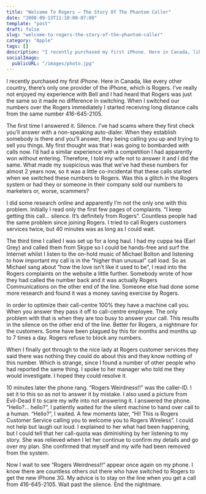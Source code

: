 ```yaml
---
title: "Welcome To Rogers – The Story Of The Phantom Caller"
date: "2008-09-13T11:18:00-07:00"
template: "post"
draft: false
slug: "welcome-to-rogers-the-story-of-the-phantom-caller"
category: "Apple"
tags: []
description: "I recently purchased my first iPhone. Here in Canada, like every other country, there's only one provider of the iPhone, which is Rogers. I've really not"
socialImage:
  publicURL: "/images/photo.jpg"
---
```

I recently purchased my first iPhone. Here in Canada, like every other country, there’s only one provider of the iPhone, which is Rogers. I’ve really not enjoyed my experience with Bell and I had heard that Rogers was just the same so it made no difference in switching. When I switched our numbers over the Rogers immediately I started receiving long distance calls from the same number 416-645-2105.

The first time I answered it. Silence. I’ve had scams where they first check you’ll answer with a non-speaking auto-dialer. When they establish somebody is there and you’ll answer, they being calling you up and trying to sell you things. My first thought was that I was going to bombarded with calls now. I’d had a similar experience with a competition I had apparently won without entering. Therefore, I told my wife not to answer it and I did the same. What made my suspicious was that we’ve had these numbers for almost 2 years now, so it was a little co-incidental that these calls started when we switched these numbers to Rogers. Was this a glitch in the Rogers system or had they or someone in their company sold our numbers to marketers or, worse, scammers?

<a href="https://1.bp.blogspot.com/_PQOgjfAsIN4/SMwSnENWZnI/AAAAAAAAAHM/_Ue4Asre1Yk/s1600-h/rogers_weirdness.png" onblur="try {parent.deselectBloggerImageGracefully();} catch(e) {}">

<img alt="" border="0" id="BLOGGER_PHOTO_ID_5245588128333719154" src="https://1.bp.blogspot.com/_PQOgjfAsIN4/SMwSnENWZnI/AAAAAAAAAHM/_Ue4Asre1Yk/s400/rogers_weirdness.png" style="float:right; margin:0 0 10px 10px;cursor:pointer; cursor:hand;"/>

</a>I did some research online and apparently I’m not the only one with this problem. Initially I read only the first few pages of complaints. “I keep getting this call… silence. It’s definitely from Rogers”. Countless people had the same problem since joining Rogers. I tried to call Rogers customers services twice, but 40 minutes was as long as I could wait.

The third time I called I was set up for a long haul. I had my cuppa tea (Earl Grey) and called them from Skype so I could be hands-free and surf the Internet whilst I listen to the on-hold music of Michael Bolton and listening to how important my call is in the “higher than unusual” call load. So as Michael sang about “how the love isn’t like it used to be”, I read into the Rogers complaints on the website a little further. Somebody wrote of how they had called the number back and it was actually Rogers Communications on the other end of the line. Someone else had done some more research and found it was a money saving exercise by Rogers.

In order to optimize their call-centre 100% they have a machine call you. When you answer they pass it off to call-centre employee. The only problem with that is when they are too busy to answer your call. This results in the silence on the other end of the line. Better for Rogers, a nightmare for the customers. Some have been plagued by this for months and months up to 7 times a day. Rogers refuse to block any numbers.

When I finally got through to the nice lady at Rogers customer services they said there was nothing they could do about this and they know nothing of this number. Which is strange, since I found a number of other people who had reported the same thing. I spoke to her manager who told me they would investigate. I hoped they could resolve it.

10 minutes later the phone rang. “Rogers Weirdness!!” was the caller-ID. I set it to this so as not to answer it by mistake. I also used a picture from Evil-Dead II to scare my wife into not answering it. I answered the phone. “Hello?… hello?”, I patiently waited for the silent machine to hand over call to a human. “Hello?”, I waited. A few moments later, “Hi! This is Rogers Customer Service calling you to welcome you to Rogers Wireless”. I could not help but laugh out loud. I explained to her what had been happening, but I could tell that her call-quota was diminishing by her listening to my story. She was relieved when I let her continue to confirm my details and go over my plan. She confirmed that myself and my wife had been removed from the system.

Now I wait to see “Rogers Weirdness!!” appear once again on my phone. I know there are countless others out there who have switched to Rogers to get the new iPhone 3G. My advice is to stay on the line when you get a call from 416-645-2105. Wait past the silence. End the nightmare.

